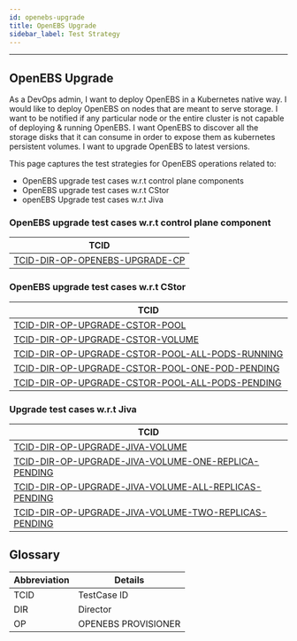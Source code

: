 ```yaml
---
id: openebs-upgrade
title: OpenEBS Upgrade
sidebar_label: Test Strategy
---
```

------

## OpenEBS Upgrade
As a DevOps admin, I want to deploy OpenEBS in a Kubernetes native way. I would like to deploy OpenEBS on nodes that are meant to serve storage. I want to be notified if any particular node or the entire cluster is not capable of deploying & running OpenEBS. I want OpenEBS to discover all the storage disks that it can consume in order to expose them as kubernetes persistent volumes. I want to upgrade OpenEBS to latest versions.

This page captures the test strategies for OpenEBS operations related to:
- OpenEBS upgrade test cases w.r.t control plane components
- OpenEBS upgrade test cases w.r.t CStor
- openEBS Upgrade test cases w.r.t Jiva

### OpenEBS upgrade test cases w.r.t control plane component

| TCID                                                                                       |
| ------------------------------------------------------------------------------------------ |
| [TCID-DIR-OP-OPENEBS-UPGRADE-CP](TCID-DIR-OP-OPENEBS-UPGRADE-CP)                           |



### OpenEBS upgrade test cases w.r.t CStor

| TCID                                                                                       |
| ------------------------------------------------------------------------------------------ |
| [TCID-DIR-OP-UPGRADE-CSTOR-POOL](TCID-DIR-OP-UPGRADE-CSTOR-POOL)                           |
| [TCID-DIR-OP-UPGRADE-CSTOR-VOLUME](TCID-DIR-OP-UPGRADE-CSTOR-VOLUME)                       |
| [TCID-DIR-OP-UPGRADE-CSTOR-POOL-ALL-PODS-RUNNING](TCID-DIR-OP-UPGRADE-CSTOR-POOL-ALL-PODS-RUNNING)|
| [TCID-DIR-OP-UPGRADE-CSTOR-POOL-ONE-POD-PENDING](TCID-DIR-OP-UPGRADE-CSTOR-POOL-ONE-POD-PENDING)|
| [TCID-DIR-OP-UPGRADE-CSTOR-POOL-ALL-PODS-PENDING](TCID-DIR-OP-UPGRADE-CSTOR-POOL-ALL-PODS-PENDING)|


### Upgrade test cases w.r.t Jiva

| TCID                                                                                       |
| ------------------------------------------------------------------------------------------ |
| [TCID-DIR-OP-UPGRADE-JIVA-VOLUME](TCID-DIR-OP-UPGRADE-JIVA-VOLUME)                         |
| [TCID-DIR-OP-UPGRADE-JIVA-VOLUME-ONE-REPLICA-PENDING](TCID-DIR-OP-UPGRADE-JIVA-VOLUME-ONE-REPLICA-PENDING)|
| [TCID-DIR-OP-UPGRADE-JIVA-VOLUME-ALL-REPLICAS-PENDING](TCID-DIR-OP-UPGRADE-JIVA-VOLUME-ALL-REPLICAS-PENDING)|
| [TCID-DIR-OP-UPGRADE-JIVA-VOLUME-TWO-REPLICAS-PENDING](TCID-DIR-OP-UPGRADE-JIVA-VOLUME-TWO-REPLICAS-PENDING)|

## Glossary

| Abbreviation     | Details                           |
| ---------------- | --------------------------------- |
| TCID             | TestCase ID                       |
| DIR              | Director                          |
| OP               | OPENEBS PROVISIONER               |